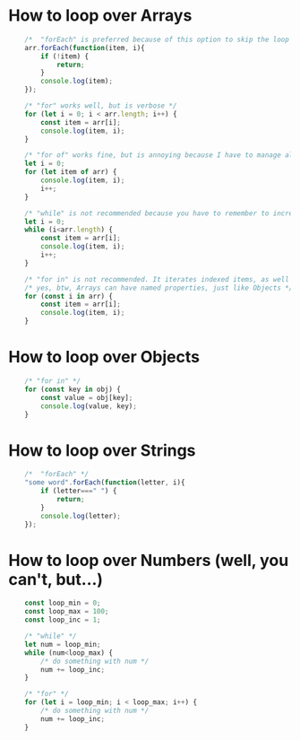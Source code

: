 # How to loop over Arrays       
```javascript       
    /*  "forEach" is preferred because of this option to skip the loop item */       
    arr.forEach(function(item, i){       
        if (!item) {       
            return;       
        }       
        console.log(item);       
    });       
```       
```javascript       
    /* "for" works well, but is verbose */       
    for (let i = 0; i < arr.length; i++) {       
        const item = arr[i];       
        console.log(item, i);       
    }       
```       
```javascript       
    /* "for of" works fine, but is annoying because I have to manage all my own variables */       
    let i = 0;       
    for (let item of arr) {       
        console.log(item, i);       
        i++;       
    }       
```       
```javascript       
    /* "while" is not recommended because you have to remember to increment the index */       
    let i = 0;       
    while (i<arr.length) {       
        const item = arr[i];       
        console.log(item, i);       
        i++;       
    }       
```       
```javascript       
    /* "for in" is not recommended. It iterates indexed items, as well as named properties! */       
    /* yes, btw, Arrays can have named properties, just like Objects */       
    for (const i in arr) {       
        const item = arr[i];       
        console.log(item, i);       
    }       
```       
##       
# How to loop over Objects       
```javascript       
    /* "for in" */       
    for (const key in obj) {       
        const value = obj[key];       
        console.log(value, key);       
    }       
```       
##       
# How to loop over Strings       
```javascript       
    /*  "forEach" */       
    "some word".forEach(function(letter, i){       
        if (letter===" ") {       
            return;       
        }       
        console.log(letter);       
    });       
```       
##       
# How to loop over Numbers (well, you can't, but...)       
```javascript       
    const loop_min = 0;       
    const loop_max = 100;       
    const loop_inc = 1;       
```       
```javascript       
    /* "while" */       
    let num = loop_min;       
    while (num<loop_max) {       
        /* do something with num */       
        num += loop_inc;       
    }       
```       
```javascript       
    /* "for" */       
    for (let i = loop_min; i < loop_max; i++) {       
        /* do something with num */       
        num += loop_inc;       
    }       
```